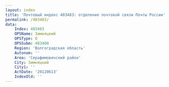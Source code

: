 ```yaml
---
layout: index
title: 'Почтовый индекс 403483: отделение почтовой связи Почты России'
permalink: /403483/
data:
    Index: 403483
    OPSName: Зимняцкий
    OPSType: О
    OPSSubm: 403400
    Region: 'Волгоградская область'
    Autonom: ''
    Area: 'Серафимовичский район'
    City: Зимняцкий
    City1: ''
    ActDate: '20120613'
    IndexOld: ''
---
```

